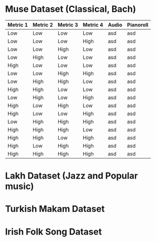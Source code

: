 <!-- ---
# Feel free to add content and custom Front Matter to this file.
# To modify the layout, see https://jekyllrb.com/docs/themes/#overriding-theme-defaults

layout: home
--- -->

# Muse Dataset (Classical, Bach)

<audio ref='themeSong' src="/midi_4_4_4_4.mp3"></audio>

| Metric 1 | Metric 2 | Metric 3 | Metric 4 | Audio | Pianoroll |
| -------- | -------- | -------- | -------- | ----- | --------- |
| Low      | Low      | Low      | Low      | asd   | asd       |
| Low      | Low      | Low      | High      | asd   | asd       |
| Low      | Low      | High      | Low      | asd   | asd       |
| Low      | High      | Low      | Low      | asd   | asd       |
| High      | Low      | Low      | Low      | asd   | asd       |
| Low      | Low      | High      | High      | asd   | asd       |
| Low      | High      | High      | Low      | asd   | asd       |
| High     | High      | Low      | Low      | asd   | asd       |
| Low      | High      | Low      | High      | asd   | asd       |
| High      | Low      | High      | Low      | asd   | asd       |
| High      | Low      | Low      | High      | asd   | asd       |
| Low      | High      | High      | High      | asd   | asd       |
| High      | High      | High      | Low      | asd   | asd       |
| High      | High      | Low      | High      | asd   | asd       |
| High     | Low      | High      | High      | asd   | asd       |
| High      | High      | High      | High      | asd   | asd       |





# Lakh Dataset (Jazz and Popular music)

# Turkish Makam Dataset

# Irish Folk Song Dataset
